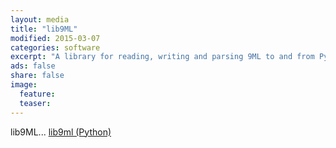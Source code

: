 ```yaml
---
layout: media
title: "lib9ML"
modified: 2015-03-07
categories: software
excerpt: "A library for reading, writing and parsing 9ML to and from Python"
ads: false
share: false
image:
  feature: 
  teaser: 
---
```


lib9ML... [lib9ml (Python)](http://github.com/INCF/lib9ml)
